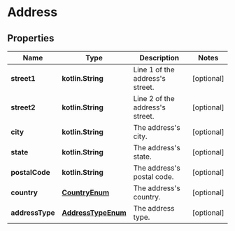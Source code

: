 
# Address

## Properties
Name | Type | Description | Notes
------------ | ------------- | ------------- | -------------
**street1** | **kotlin.String** | Line 1 of the address&#39;s street. |  [optional]
**street2** | **kotlin.String** | Line 2 of the address&#39;s street. |  [optional]
**city** | **kotlin.String** | The address&#39;s city. |  [optional]
**state** | **kotlin.String** | The address&#39;s state. |  [optional]
**postalCode** | **kotlin.String** | The address&#39;s postal code. |  [optional]
**country** | [**CountryEnum**](CountryEnum.md) | The address&#39;s country. |  [optional]
**addressType** | [**AddressTypeEnum**](AddressTypeEnum.md) | The address type. |  [optional]



